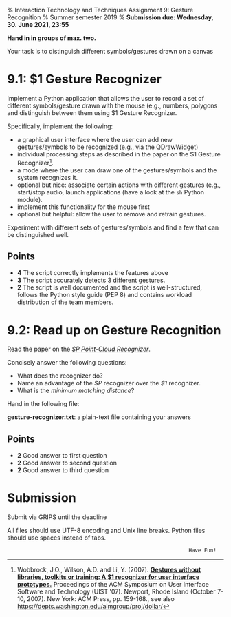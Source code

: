 % Interaction Technology and Techniques
  Assignment 9: Gesture Recognition
% Summer semester 2019
% **Submission due: Wednesday, 30. June 2021, 23:55**

**Hand in in groups of max. two.**

Your task is to distinguish different symbols/gestures drawn on a canvas

9.1: \$1 Gesture Recognizer
============================

Implement a Python application that allows the user to record a set of different symbols/gesture drawn with the mouse (e.g., numbers, polygons and distinguish between them using \$1 Gesture Recognizer.

Specifically, implement the following:

* a graphical user interface where the user can add new gestures/symbols to be recognized (e.g., via the QDrawWidget)
* individual processing steps as described in the paper on the \$1 Gesture Recognizer[^dollarone].
* a mode where the user can draw one of the gestures/symbols and the system recognizes it.
* optional but nice: associate certain actions with different gestures (e.g., start/stop audio, launch applications (have a look at the `sh` Python module).
* implement this functionality for the mouse first
* optional but helpful: allow the user to remove and retrain gestures.

Experiment with different sets of gestures/symbols and find a few that can be distinguished well.

[^dollarone]: Wobbrock, J.O., Wilson, A.D. and Li, Y. (2007). **[Gestures without libraries, toolkits or training: A $1 recognizer for user interface prototypes.](http://faculty.washington.edu/wobbrock/pubs/uist-07.01.pdf)** Proceedings of the ACM Symposium on User Interface Software and Technology (UIST '07). Newport, Rhode Island (October 7-10, 2007). New York: ACM Press, pp. 159-168., see also <https://depts.washington.edu/aimgroup/proj/dollar/>

Points
------------

* **4** The script correctly implements the features above
* **3** The script accurately detects 3 different gestures.
* **2** The script is well documented and the script is well-structured, follows the Python style guide (PEP 8) and contains workload distribution of the team members.


9.2: Read up on Gesture Recognition
======================================================

Read the paper on the [*\$P Point-Cloud Recognizer*](http://faculty.washington.edu/wobbrock/pubs/icmi-12.pdf).

Concisely answer the following questions:

* What does the recognizer do?
* Name an advantage of the *\$P* recognizer over the *\$1* recognizer.
* What is the *minimum matching distance*?

Hand in the following file:

**gesture-recognizer.txt**: a plain-text file containing your answers


Points
------------

* **2** Good answer to first question 
* **2** Good answer to second question 
* **2** Good answer to third question 



Submission 
=========================================
Submit via GRIPS until the deadline

All files should use UTF-8 encoding and Unix line breaks.
Python files should use spaces instead of tabs.

                                                               Have Fun!
